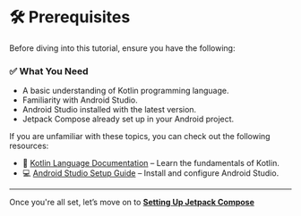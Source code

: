# 🛠️ **Prerequisites**

Before diving into this tutorial, ensure you have the following:

### ✅ **What You Need**
- A basic understanding of Kotlin programming language.
- Familiarity with Android Studio.
- Android Studio installed with the latest version.
- Jetpack Compose already set up in your Android project.

If you are unfamiliar with these topics, you can check out the following resources:

- 📖 [Kotlin Language Documentation](https://kotlinlang.org/docs/reference/) – Learn the fundamentals of Kotlin.
- 💻 [Android Studio Setup Guide](https://developer.android.com/studio/intro) – Install and configure Android Studio.

---

Once you're all set, let’s move on to **[Setting Up Jetpack Compose](setup.md)**
